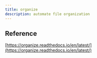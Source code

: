 ```yaml
---
title: organize
description: automate file organization
---
```


## Reference

[https://organize.readthedocs.io/en/latest/](https://organize.readthedocs.io/en/latest/)


